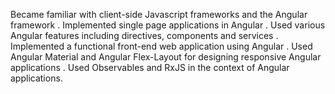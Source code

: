 Became familiar with client-side Javascript frameworks and the Angular framework .
Implemented single page applications in Angular .
Used various Angular features including directives, components and services  .
Implemented a functional front-end web application using Angular .
Used Angular Material and Angular Flex-Layout for designing responsive Angular applications .
Used Observables and RxJS in the context of Angular applications.

